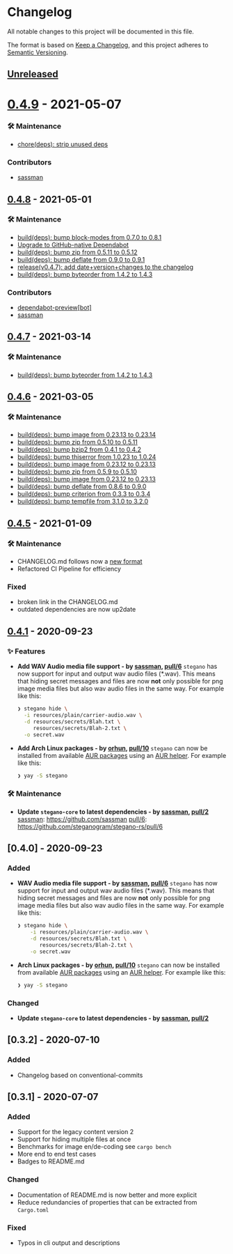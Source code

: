 # Changelog
All notable changes to this project will be documented in this file.

The format is based on [Keep a Changelog](https://keepachangelog.com/en/1.0.0/),
and this project adheres to [Semantic Versioning](https://semver.org/spec/v2.0.0.html).

## [Unreleased]
# [0.4.9] - 2021-05-07
### 🛠️ Maintenance
- [chore(deps): strip unused deps](https://github.com/steganogram/stegano-rs/pull/35)

### Contributors
- [sassman](https://github.com/sassman)

## [0.4.8] - 2021-05-01
### 🛠️ Maintenance
- [build(deps): bump block-modes from 0.7.0 to 0.8.1](https://github.com/steganogram/stegano-rs/pull/32)
- [Upgrade to GitHub-native Dependabot](https://github.com/steganogram/stegano-rs/pull/30)
- [build(deps): bump zip from 0.5.11 to 0.5.12](https://github.com/steganogram/stegano-rs/pull/29)
- [build(deps): bump deflate from 0.9.0 to 0.9.1](https://github.com/steganogram/stegano-rs/pull/28)
- [release(v0.4.7): add date+version+changes to the changelog](https://github.com/steganogram/stegano-rs/pull/27)
- [build(deps): bump byteorder from 1.4.2 to 1.4.3](https://github.com/steganogram/stegano-rs/pull/26)

### Contributors
- [dependabot-preview[bot]](https://github.com/apps/dependabot-preview)
- [sassman](https://github.com/sassman)

## [0.4.7] - 2021-03-14
### 🛠️ Maintenance
- [build(deps): bump byteorder from 1.4.2 to 1.4.3](https://github.com/steganogram/stegano-rs/pull/26)

## [0.4.6] - 2021-03-05
### 🛠️ Maintenance
- [build(deps): bump image from 0.23.13 to 0.23.14](https://github.com/steganogram/stegano-rs/pull/24)
- [build(deps): bump zip from 0.5.10 to 0.5.11](https://github.com/steganogram/stegano-rs/pull/23)
- [build(deps): bump bzip2 from 0.4.1 to 0.4.2](https://github.com/steganogram/stegano-rs/pull/22)
- [build(deps): bump thiserror from 1.0.23 to 1.0.24](https://github.com/steganogram/stegano-rs/pull/21)
- [build(deps): bump image from 0.23.12 to 0.23.13](https://github.com/steganogram/stegano-rs/pull/20)
- [build(deps): bump zip from 0.5.9 to 0.5.10](https://github.com/steganogram/stegano-rs/pull/19)
- [build(deps): bump image from 0.23.12 to 0.23.13](https://github.com/steganogram/stegano-rs/pull/18)
- [build(deps): bump deflate from 0.8.6 to 0.9.0](https://github.com/steganogram/stegano-rs/pull/17)
- [build(deps): bump criterion from 0.3.3 to 0.3.4](https://github.com/steganogram/stegano-rs/pull/16)
- [build(deps): bump tempfile from 3.1.0 to 3.2.0](https://github.com/steganogram/stegano-rs/pull/14)

## [0.4.5] - 2021-01-09
### 🛠️ Maintenance
- CHANGELOG.md follows now a [new format](https://keepachangelog.com/en/1.0.0/)
- Refactored CI Pipeline for efficiency
### Fixed
- broken link in the CHANGELOG.md
- outdated dependencies are now up2date

## [0.4.1] - 2020-09-23
### ✨ Features
- **Add WAV Audio media file support - by [sassman], [pull/6]**
  `stegano` has now support for input and output wav audio files (*.wav). This means that hiding secret messages and files are now **not** only possible for png image media files but also wav audio files in the same way. For example like this:

  ```sh
  ❯ stegano hide \
    -i resources/plain/carrier-audio.wav \
    -d resources/secrets/Blah.txt \
       resources/secrets/Blah-2.txt \
    -o secret.wav
  ``` 

  [sassman]: https://github.com/sassman
  [pull/6]: https://github.com/steganogram/stegano-rs/pull/6
    
- **Add Arch Linux packages - by [orhun], [pull/10]**
  `stegano` can now be installed from available [AUR packages](https://aur.archlinux.org/packages/?O=0&SeB=b&K=stegano&outdated=&SB=n&SO=a&PP=50&do_Search=Go) using an [AUR helper](https://wiki.archlinux.org/index.php/AUR_helpers). For example like this:

  ```sh
  ❯ yay -S stegano
  ```

  [orhun]: https://github.com/orhun
  [pull/10]: https://github.com/steganogram/stegano-rs/pull/10

### 🛠️ Maintenance
- **Update `stegano-core` to latest dependencies - by [sassman], [pull/2]**
  [sassman]: https://github.com/sassman
  [pull/6]: https://github.com/steganogram/stegano-rs/pull/6

## [0.4.0] - 2020-09-23
### Added
- **WAV Audio media file support - by [sassman], [pull/6]** 
    `stegano` has now support for input and output wav audio files (*.wav). This means that hiding secret messages and files are now **not** only possible for png image media files but also wav audio files in the same way. For example like this: 
    ```sh
    ❯ stegano hide \
        -i resources/plain/carrier-audio.wav \
        -d resources/secrets/Blah.txt \
           resources/secrets/Blah-2.txt \
        -o secret.wav
    ```
- **Arch Linux packages - by [orhun], [pull/10]**
    `stegano` can now be installed from available [AUR packages](https://aur.archlinux.org/packages/?O=0&SeB=b&K=stegano&outdated=&SB=n&SO=a&PP=50&do_Search=Go) using an [AUR helper](https://wiki.archlinux.org/index.php/AUR_helpers). For example like this:
    ```sh
    ❯ yay -S stegano
    ```

### Changed 
- **Update `stegano-core` to latest dependencies - by [sassman], [pull/2]**

[sassman]: https://github.com/sassman
[orhun]: https://github.com/orhun
[pull/6]: https://github.com/steganogram/stegano-rs/pull/6
[pull/10]: https://github.com/steganogram/stegano-rs/pull/10
[pull/2]: https://github.com/steganogram/stegano-rs/pull/2

## [0.3.2] - 2020-07-10
### Added 
- Changelog based on conventional-commits

## [0.3.1] - 2020-07-07
### Added
- Support for the legacy content version 2
- Support for hiding multiple files at once
- Benchmarks for image en/de-coding see `cargo bench`
- More end to end test cases
- Badges to README.md

### Changed
- Documentation of README.md is now better and more explicit
- Reduce redundancies of properties that can be extracted from `Cargo.toml`

### Fixed
- Typos in cli output and descriptions

[Unreleased]: https://github.com/steganogram/stegano-rs/compare/v0.4.9...HEAD
[0.4.9]: https://github.com/steganogram/stegano-rs/compare/v0.4.9...v0.4.8
[0.4.8]: https://github.com/steganogram/stegano-rs/compare/v0.4.8...v0.4.7
[0.4.7]: https://github.com/steganogram/stegano-rs/compare/v0.4.7...v0.4.6
[0.4.6]: https://github.com/steganogram/stegano-rs/compare/v0.4.6...v0.4.5
[0.4.5]: https://github.com/steganogram/stegano-rs/compare/v0.4.5...v0.4.1
[0.4.1]: https://github.com/steganogram/stegano-rs/compare/v0.4.0...v0.4.1
